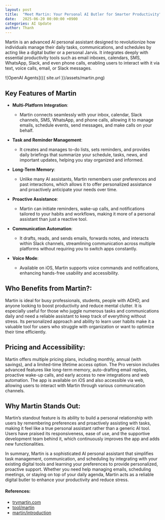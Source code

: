 ```yaml
---
layout: post
title:  "Meet Martin: Your Personal AI Butler for Smarter Productivity"
date:   2025-06-20 00:00:00 +0900
categories: AI Update
author: Thanh
---
```


Martin is an advanced AI personal assistant designed to revolutionize how individuals manage their daily tasks, communications, and schedules by acting like a digital butler or a personal Jarvis. It integrates deeply with essential productivity tools such as email inboxes, calendars, SMS, WhatsApp, Slack, and even phone calls, enabling users to interact with it via text, voice calls, email, or Slack messages.

![OpenAI Agents]({{ site.url }}/assets/martin.png)

## **Key Features of Martin**

- **Multi-Platform Integration**: 

    - Martin connects seamlessly with your inbox, calendar, Slack channels, SMS, WhatsApp, and phone calls, allowing it to manage emails, schedule events, send messages, and make calls on your behalf.


- **Task and Reminder Management**: 

    - It creates and manages to-do lists, sets reminders, and provides daily briefings that summarize your schedule, tasks, news, and important updates, helping you stay organized and informed.


- **Long-Term Memory**:

    - Unlike many AI assistants, Martin remembers user preferences and past interactions, which allows it to offer personalized assistance and proactively anticipate your needs over time.


- **Proactive Assistance**:

    - Martin can initiate reminders, wake-up calls, and notifications tailored to your habits and workflows, making it more of a personal assistant than just a reactive tool.


- **Communication Automation**:

    - It drafts, reads, and sends emails, forwards notes, and interacts within Slack channels, streamlining communication across multiple platforms without requiring you to switch apps constantly.


- **Voice Mode**:

    - Available on iOS, Martin supports voice commands and notifications, enhancing hands-free usability and accessibility.


## **Who Benefits from Martin?**:

Martin is ideal for busy professionals, students, people with ADHD, and anyone looking to boost productivity and reduce mental clutter. It is especially useful for those who juggle numerous tasks and communications daily and need a reliable assistant to keep track of everything without stress. Its personalized approach and ability to learn user habits make it a valuable tool for users who struggle with organization or want to optimize their time efficiently.


## **Pricing and Accessibility**:

Martin offers multiple pricing plans, including monthly, annual (with savings), and a limited-time lifetime access option. The Pro version includes advanced features like long-term memory, auto-drafting email replies, proactive wake-up calls, and early access to new integrations and web automation. The app is available on iOS and also accessible via web, allowing users to interact with Martin through various communication channels.


## **Why Martin Stands Out**:

Martin’s standout feature is its ability to build a personal relationship with users by remembering preferences and proactively assisting with tasks, making it feel like a true personal assistant rather than a generic AI tool. Users have praised its responsiveness, ease of use, and the supportive development team behind it, which continuously improves the app and adds new functionalities.

In summary, Martin is a sophisticated AI personal assistant that simplifies task management, communication, and scheduling by integrating with your existing digital tools and learning your preferences to provide personalized, proactive support. Whether you need help managing emails, scheduling meetings, or staying on top of your daily agenda, Martin acts as a reliable digital butler to enhance your productivity and reduce stress.


#### References:
- [trymartin.com](https://www.trymartin.com/)
- [tool/martin](https://www.eliteai.tools/tool/martin)
- [martin/introduction](https://aipure.ai/products/martin/introduction)
